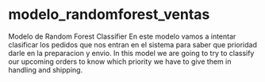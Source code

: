 # modelo_randomforest_ventas
Modelo de Random Forest Classifier 
En este modelo vamos a intentar clasificar los pedidos que nos entran en el sistema para saber que prioridad darle en la preparacion y envio.
In this model we are going to try to classify our upcoming orders to know which priority we have to give them in handling and shipping.
